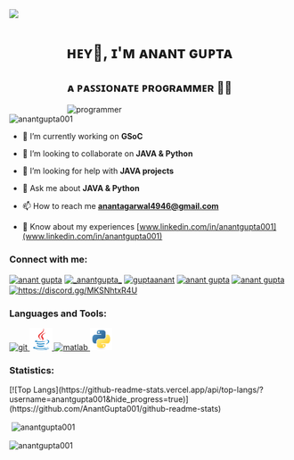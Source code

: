 <img src=https://mir-s3-cdn-cf.behance.net/project_modules/fs/79731568097599.5b50bca477735.jpg>
<h1 align="center">ʜᴇʏ👋, ɪ'ᴍ ᴀɴᴀɴᴛ ɢᴜᴘᴛᴀ</h1>
<h2 align="center">ᴀ ᴘᴀꜱꜱɪᴏɴᴀᴛᴇ ᴘʀᴏɢʀᴀᴍᴍᴇʀ 👨‍💻</h2>
<img align="right" alt="programmer" width="400" src=https://media.giphy.com/media/L1R1tvI9svkIWwpVYr/giphy.gif>
<p align="left"> <img src="https://komarev.com/ghpvc/?username=anantgupta001&label=Profile%20views&color=0e75b6&style=flat" alt="anantgupta001" /> </p>

- 🔭 I’m currently working on **GSoC**

- 👯 I’m looking to collaborate on **JAVA & Python**

- 🤝 I’m looking for help with **JAVA projects**

- 💬 Ask me about **JAVA & Python**

- 📫 How to reach me **anantagarwal4946@gmail.com**

- 📄 Know about my experiences [www.linkedin.com/in/anantgupta001](www.linkedin.com/in/anantgupta001)

<h3 align="left">Connect with me:</h3>
<p align="left">
<a href="https://linkedin.com/in/AnantGupta001" target="blank"><img align="center" src="https://raw.githubusercontent.com/rahuldkjain/github-profile-readme-generator/master/src/images/icons/Social/linked-in-alt.svg" alt="anant gupta" height="30" width="40" /></a>
<a href="https://instagram.com/_anantgupta_" target="blank"><img align="center" src="https://raw.githubusercontent.com/rahuldkjain/github-profile-readme-generator/master/src/images/icons/Social/instagram.svg" alt="_anantgupta_" height="30" width="40" /></a>
<a href="https://www.codechef.com/users/guptaanant" target="blank"><img align="center" src="https://cdn.jsdelivr.net/npm/simple-icons@3.1.0/icons/codechef.svg" alt="guptaanant" height="30" width="40" /></a>
<a href="https://www.hackerrank.com/anantagarwal4946" target="blank"><img align="center" src="https://raw.githubusercontent.com/rahuldkjain/github-profile-readme-generator/master/src/images/icons/Social/hackerrank.svg" alt="anant gupta" height="30" width="40" /></a>
<a href="https://www.leetcode.com/anantagarwal4946" target="blank"><img align="center" src="https://raw.githubusercontent.com/rahuldkjain/github-profile-readme-generator/master/src/images/icons/Social/leet-code.svg" alt="anant gupta" height="30" width="40" /></a>
<a href="https://discord.gg/https://discord.gg/MKSNhtxR4U" target="blank"><img align="center" src="https://raw.githubusercontent.com/rahuldkjain/github-profile-readme-generator/master/src/images/icons/Social/discord.svg" alt="https://discord.gg/MKSNhtxR4U" height="30" width="40" /></a>
</p>

<h3 align="left">Languages and Tools:</h3>
<p align="left"> <a href="https://git-scm.com/" target="_blank" rel="noreferrer"> <img src="https://www.vectorlogo.zone/logos/git-scm/git-scm-icon.svg" alt="git" width="40" height="40"/> </a> <a href="https://www.java.com" target="_blank" rel="noreferrer"> <img src="https://raw.githubusercontent.com/devicons/devicon/master/icons/java/java-original.svg" alt="java" width="40" height="40"/> </a> <a href="https://www.mathworks.com/" target="_blank" rel="noreferrer"> <img src="https://upload.wikimedia.org/wikipedia/commons/2/21/Matlab_Logo.png" alt="matlab" width="40" height="40"/> </a> <a href="https://www.python.org" target="_blank" rel="noreferrer"> <img src="https://raw.githubusercontent.com/devicons/devicon/master/icons/python/python-original.svg" alt="python" width="40" height="40"/> </a> </p>

<h3 align="left">Statistics:</h3>
[![Top Langs](https://github-readme-stats.vercel.app/api/top-langs/?username=anantgupta001&hide_progress=true)](https://github.com/AnantGupta001/github-readme-stats)

<p>&nbsp;<img align="center" src="https://github-readme-stats.vercel.app/api?username=anantgupta001&show_icons=true&locale=en" alt="anantgupta001" /></p>

<p><img align="center" src="https://github-readme-streak-stats.herokuapp.com/?user=anantgupta001&" alt="anantgupta001" /></p>
